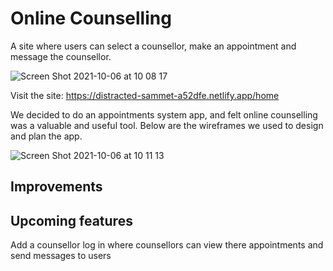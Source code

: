 # Online Counselling
 
 A site where users can select a counsellor, make an appointment and message the counsellor.
 
 ![Screen Shot 2021-10-06 at 10 08 17](https://user-images.githubusercontent.com/52134584/136173894-4328f579-e976-4a33-b972-610425715f92.png)
 
 Visit the site: https://distracted-sammet-a52dfe.netlify.app/home
 
 We decided to do an appointments system app, and felt online counselling was a valuable and useful tool. Below are the wireframes we used to design and plan the app.
 
![Screen Shot 2021-10-06 at 10 11 13](https://user-images.githubusercontent.com/52134584/136174334-a00c97c2-164e-4edf-adc2-3e44bd024ff3.png)

## Improvements

## Upcoming features
Add a counsellor log in where counsellors can view there appointments and send messages to users
